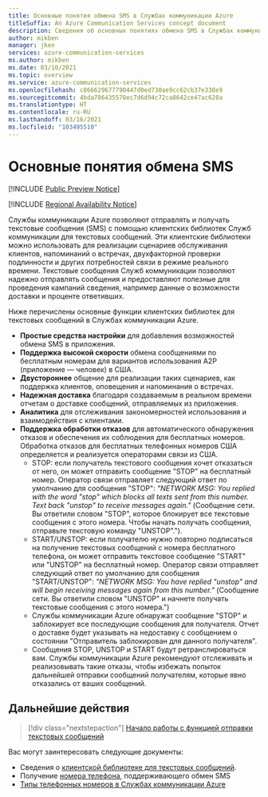 ```yaml
---
title: Основные понятия обмена SMS в Службах коммуникации Azure
titleSuffix: An Azure Communication Services concept document
description: Сведения об основных понятиях обмена SMS в Службах коммуникации.
author: mikben
manager: jken
services: azure-communication-services
ms.author: mikben
ms.date: 03/10/2021
ms.topic: overview
ms.service: azure-communication-services
ms.openlocfilehash: c866629677790447d0ed730ae9cc62cb37e338e9
ms.sourcegitcommit: 4bda786435578ec7d6d94c72ca8642ce47ac628a
ms.translationtype: HT
ms.contentlocale: ru-RU
ms.lasthandoff: 03/16/2021
ms.locfileid: "103495510"
---
```

# <a name="sms-concepts"></a>Основные понятия обмена SMS

[!INCLUDE [Public Preview Notice](../../includes/public-preview-include.md)]


[!INCLUDE [Regional Availability Notice](../../includes/regional-availability-include.md)]

Службы коммуникации Azure позволяют отправлять и получать текстовые сообщения (SMS) с помощью клиентских библиотек Служб коммуникации для текстовых сообщений. Эти клиентские библиотеки можно использовать для реализации сценариев обслуживания клиентов, напоминаний о встречах, двухфакторной проверки подлинности и других потребностей связи в режиме реального времени. Текстовые сообщения Служб коммуникации позволяют надежно отправлять сообщения и предоставляют полезные для проведения кампаний сведения, например данные о возможности доставки и проценте ответивших.

Ниже перечислены основные функции клиентских библиотек для текстовых сообщений в Службах коммуникации Azure.

-  **Простые средства настройки** для добавления возможностей обмена SMS в приложения.
- **Поддержка высокой скорости** обмена сообщениями по бесплатным номерам для вариантов использования A2P (приложение — человек) в США.
- **Двустороннее** общение для реализации таких сценариев, как поддержка клиентов, оповещения и напоминания о встречах.
- **Надежная доставка** благодаря создаваемым в реальном времени отчетам о доставке сообщений, отправляемых из приложения.
- **Аналитика** для отслеживания закономерностей использования и взаимодействия с клиентами.
- **Поддержка обработки отказов** для автоматического обнаружения отказов и обеспечения их соблюдения для бесплатных номеров. Обработка отказов для бесплатных телефонных номеров США определяется и реализуется операторами связи из США.
  - STOP: если получатель текстового сообщения хочет отказаться от него, он может отправить сообщение "STOP" на бесплатный номер. Оператор связи отправляет следующий ответ по умолчанию для сообщения "STOP": *"NETWORK MSG: You replied with the word "stop" which blocks all texts sent from this number. Text back "unstop" to receive messages again."* (Сообщение сети. Вы ответили словом "STOP", которое блокирует все текстовые сообщения с этого номера. Чтобы начать получать сообщения, отправьте текстовую команду "UNSTOP".").
  - START/UNSTOP: если получателю нужно повторно подписаться на получение текстовых сообщений с номера бесплатного телефона, он может отправить текстовое сообщение "START" или "UNSTOP" на бесплатный номер. Оператор связи отправляет следующий ответ по умолчанию для сообщения "START/UNSTOP": *"NETWORK MSG: You have replied "unstop" and will begin receiving messages again from this number."* (Сообщение сети. Вы ответили словом "UNSTOP" и начнете получать текстовые сообщения с этого номера.")
  - Службы коммуникации Azure обнаружат сообщение "STOP" и заблокирует все последующие сообщения для получателя. Отчет о доставке будет указывать на недоставку с сообщением о состоянии "Отправитель заблокирован для данного получателя".
  - Сообщения STOP, UNSTOP и START будут ретранслироваться вам. Службы коммуникации Azure рекомендуют отслеживать и реализовывать такие отказы, чтобы избежать попыток дальнейшей отправки сообщений получателям, которые явно отказались от ваших сообщений.


## <a name="next-steps"></a>Дальнейшие действия

> [!div class="nextstepaction"]
> [Начало работы с функцией отправки текстовых сообщений](../../quickstarts/telephony-sms/send.md)

Вас могут заинтересовать следующие документы:

- Сведения о [клиентской библиотеке для текстовых сообщений](../telephony-sms/sdk-features.md).
- Получение [номера телефона](../../quickstarts/telephony-sms/get-phone-number.md), поддерживающего обмен SMS
- [Типы телефонных номеров в Службах коммуникации Azure](../telephony-sms/plan-solution.md)
